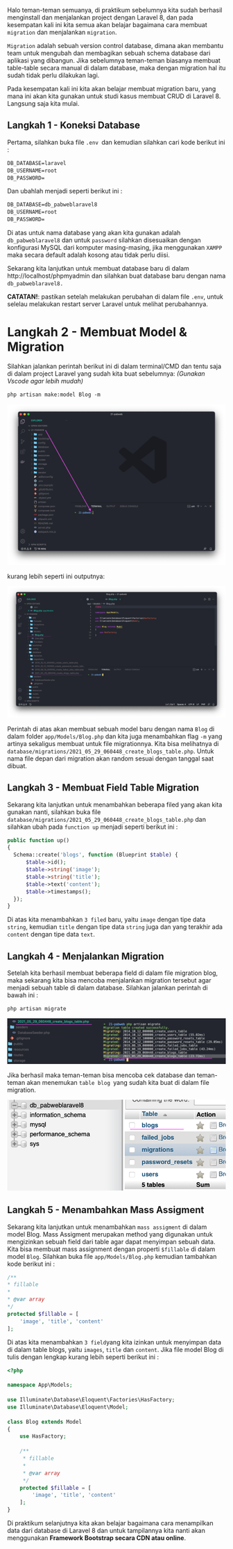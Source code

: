 Halo teman-teman semuanya, di praktikum sebelumnya kita sudah berhasil menginstall dan menjalankan project dengan Laravel 8, dan pada kesempatan kali ini kita semua akan belajar bagaimana cara membuat `migration` dan menjalankan `migration`.

`Migration` adalah sebuah version control database, dimana akan membantu team untuk mengubah dan membagikan sebuah schema database dari aplikasi yang dibangun. Jika sebelumnya teman-teman biasanya membuat table-table secara manual di dalam database, maka dengan migration hal itu sudah tidak perlu dilakukan lagi.

Pada kesempatan kali ini kita akan belajar membuat migration baru, yang mana ini akan kita gunakan untuk studi kasus membuat CRUD di Laravel 8. Langsung saja kita mulai.

## Langkah 1 - Koneksi Database

Pertama, silahkan buka file `.env `dan kemudian silahkan cari kode berikut ini :

```Apache
DB_DATABASE=laravel
DB_USERNAME=root
DB_PASSWORD=
```

Dan ubahlah menjadi seperti berikut ini :

```Apache
DB_DATABASE=db_pabweblaravel8
DB_USERNAME=root
DB_PASSWORD=
```

Di atas untuk nama database yang akan kita gunakan adalah `db_pabweblaravel8` dan untuk `password` silahkan disesuaikan dengan konfigurasi MySQL dari komputer masing-masing, jika menggunakan `XAMPP` maka secara default adalah kosong atau tidak perlu diisi.

Sekarang kita lanjutkan untuk membuat database baru di dalam http://localhost/phpmyadmin dan silahkan buat database baru dengan nama `db_pabweblaravel8.`

**CATATAN!**: pastikan setelah melakukan perubahan di dalam file `.env`, untuk selelau melakukan restart server Laravel untuk melihat perubahannya.

# Langkah 2 - Membuat Model & Migration

Silahkan jalankan perintah berikut ini di dalam terminal/CMD dan tentu saja di dalam project Laravel yang sudah kita buat sebelumnya: _(Gunakan Vscode agar lebih mudah)_

```Apache
php artisan make:model Blog -m
```

![vscode](assets/img/Screen%20Shot%202021-05-28%20at%201.56.09%20PM.png)

kurang lebih seperti ini outputnya:

![migrate](assets/img/Screen%20Shot%202021-05-29%20at%201.06.58%20PM.png)

Perintah di atas akan membuat sebuah model baru dengan nama `Blog` di dalam folder `app/Models/Blog.php` dan kita juga menambahkan flag `-m` yang artinya sekaligus membuat untuk file migrationnya. Kita bisa melihatnya di `database/migrations/2021_05_29_060448_create_blogs_table.php`. Untuk nama file depan dari migration akan random sesuai dengan tanggal saat dibuat.

## Langkah 3 - Membuat Field Table Migration

Sekarang kita lanjutkan untuk menambahkan beberapa filed yang akan kita gunakan nanti, silahkan buka file `database/migrations/2021_05_29_060448_create_blogs_table.php` dan silahkan ubah pada `function up` menjadi seperti berikut ini :

```php
public function up()
{
  Schema::create('blogs', function (Blueprint $table) {
      $table->id();
      $table->string('image');
      $table->string('title');
      $table->text('content');
      $table->timestamps();
  });
}
```

Di atas kita menambahkan `3 filed` baru, yaitu `image` dengan tipe data `string`, kemudian `title` dengan tipe data `string` juga dan yang terakhir ada `content` dengan tipe data `text`.

## Langkah 4 - Menjalankan Migration

Setelah kita berhasil membuat beberapa field di dalam file migration blog, maka sekarang kita bisa mencoba menjalankan migration tersebut agar menjadi sebuah table di dalam database. Silahkan jalankan perintah di bawah ini :

```Apache
php artisan migrate
```

![migration](assets/img/Screen%20Shot%202021-05-29%20at%202.00.32%20PM.png)

Jika berhasil maka teman-teman bisa mencoba cek database dan teman-teman akan menemukan `table blog `yang sudah kita buat di dalam file migration.

![db](assets/img/Screen%20Shot%202021-05-29%20at%202.02.40%20PM.png)

## Langkah 5 - Menambahkan Mass Assigment

Sekarang kita lanjutkan untuk menambahkan `mass assigment` di dalam model Blog. Mass Assigment merupakan method yang digunakan untuk mengizinkan sebuah field dari table agar dapat menyimpan sebuah data. Kita bisa membuat mass assignment dengan properti `$fillable` di dalam model `Blog`. Silahkan buka file `app/Models/Blog.php` kemudian tambahkan kode berikut ini :

```Php
/**
* fillable
*
* @var array
*/
protected $fillable = [
    'image', 'title', 'content'
];
```

Di atas kita menambahkan `3 field`yang kita izinkan untuk menyimpan data di dalam table blogs, yaitu `images`, `title` dan `content`. Jika file model Blog di tulis dengan lengkap kurang lebih seperti berikut ini :

```php
<?php

namespace App\Models;

use Illuminate\Database\Eloquent\Factories\HasFactory;
use Illuminate\Database\Eloquent\Model;

class Blog extends Model
{
    use HasFactory;

    /**
     * fillable
     *
     * @var array
     */
    protected $fillable = [
        'image', 'title', 'content'
    ];
}
```

Di praktikum selanjutnya kita akan belajar bagaimana cara menampilkan data dari database di Laravel 8 dan untuk tampilannya kita nanti akan menggunakan **Framework Bootstrap secara CDN atau online**.


